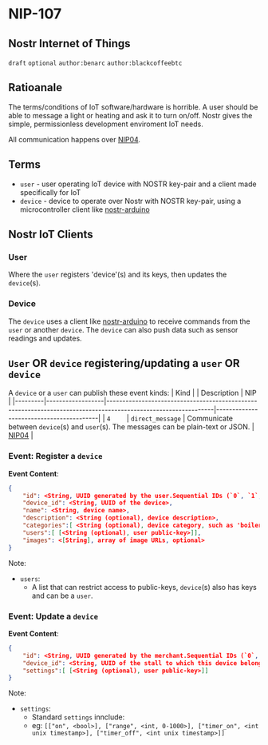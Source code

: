 NIP-107
======

Nostr Internet of Things 
-----------------------------------

`draft` `optional` `author:benarc` `author:blackcoffeebtc`

## Ratioanale

The terms/conditions of IoT software/hardware is horrible. A user should be able to message a light or heating and ask it to turn on/off. Nostr gives the simple, permissionless development enviroment IoT needs.

All communication happens over [NIP04](https://github.com/nostr-protocol/nips/blob/master/04.md).

## Terms

- `user` - user operating IoT device with NOSTR key-pair and a client made specifically for IoT
- `device` - device to operate over Nostr with NOSTR key-pair, using a microcontroller client like <a href="https://github.com/lnbits/arduino-nostr">nostr-arduino</a>


## Nostr IoT Clients

### User

Where the `user` registers 'device'(s) and its keys, then updates the `device`(s).

### Device

The `device` uses a client like <a href="https://github.com/lnbits/arduino-nostr">nostr-arduino</a> to receive commands from the `user` or another `device`. 
The `device` can also push data such as sensor readings and updates.

## `User` OR `device` registering/updating a `user` OR `device`

A `device` or a `user` can publish these event kinds:
| Kind    |                  | Description                                                                                                   | NIP                                     |
|---------|------------------|---------------------------------------------------------------------------------------------------------------|-----------------------------------------|
| `4    ` | `direct_message` | Communicate between `device`(s) and `user`(s). The messages can be plain-text or JSON. | [NIP04](https://github.com/nostr-protocol/nips/blob/master/04.md) |


### Event: Register a `device`

**Event Content**:
```json
{
    "id": <String, UUID generated by the user.Sequential IDs (`0`, `1`, `2`...) are discouraged>,
    "device_id": <String, UUID of the device>,
    "name": <String, device name>,
    "description": <String (optional), device description>,
    "categories":[ <String (optional), device category, such as 'boiler'>],
    "users":[ [<String (optional), user public-key>]],
    "images": <[String], array of image URLs, optional>
}
```

Note:
 - `users`:
   - A list that can restrict access to public-keys, `device`(s) also has keys and can be a `user`.

### Event: Update a `device`

**Event Content**:
```json
{
    "id": <String, UUID generated by the merchant.Sequential IDs (`0`, `1`, `2`...) are discouraged>,
    "device_id": <String, UUID of the stall to which this device belong to>,
    "settings":[ [<String (optional), user public-key>]]
}
```

Note:
 - `settings`:
   - Standard `settings` innclude:
   - eg: `[["on", <bool>], ["range", <int, 0-1000>], ["timer_on", <int unix timestamp>], ["timer_off", <int unix timestamp>]]`
